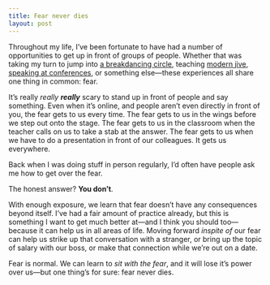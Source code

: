```yaml
---
title: Fear never dies
layout: post
---
```


Throughout my life, I’ve been fortunate to have had a number of opportunities to get up in front of groups of people. Whether that was taking my turn to jump into [a breakdancing circle](https://www.youtube.com/watch?v=JfA4VBbcbYk), teaching [modern jive](https://www.youtube.com/watch?v=j3uvr294fcQ), [speaking at conferences](http://devslovebacon.com/conferences/bacon-2014/talks/remote-by-default-how-github-makes-working-remotely-not-suck), or something else—these experiences all share one thing in common: fear.

It’s really *really* _**really**_ scary to stand up in front of people and say something. Even when it’s online, and people aren’t even directly in front of you, the fear gets to us every time. The fear gets to us in the wings before we step out onto the stage. The fear gets to us in the classroom when the teacher calls on us to take a stab at the answer. The fear gets to us when we have to do a presentation in front of our colleagues. It gets us everywhere.

Back when I was doing stuff in person regularly, I’d often have people ask me how to get over the fear.

The honest answer? **You don’t**.

With enough exposure, we learn that fear doesn’t have any consequences beyond itself. I’ve had a fair amount of practice already, but this is something I want to get much better at—and I think you should too—because it can help us in all areas of life. Moving forward *inspite of* our fear can help us strike up that conversation with a stranger, or bring up the topic of salary with our boss, or make that connection while we’re out on a date.

Fear is normal. We can learn to *sit with the fear*, and it will lose it’s power over us—but one thing’s for sure: fear never dies.
